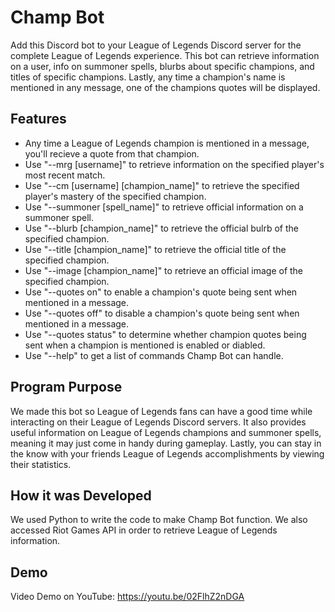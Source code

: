 # Champ Bot
Add this Discord bot to your League of Legends Discord server for the complete League of Legends experience. This bot can retrieve information on a user, info on summoner spells, blurbs about specific champions, and titles of specific champions. Lastly, any time a champion's name is mentioned in any message, one of the champions quotes will be displayed.

## Features
- Any time a League of Legends champion is mentioned in a message, you'll recieve a quote from that champion.
- Use "--mrg [username]" to retrieve information on the specified player's most recent match.
- Use "--cm [username] [champion_name]" to retrieve the specified player's mastery of the specified champion.
- Use "--summoner [spell_name]" to retrieve official information on a summoner spell.
- Use "--blurb [champion_name]" to retrieve the official bulrb of the specified champion.
- Use "--title [champion_name]" to retrieve the official title of the specified champion.
- Use "--image [champion_name]" to retrieve an official image of the specified champion.
- Use "--quotes on" to enable a champion's quote being sent when mentioned in a message.
- Use "--quotes off" to disable a champion's quote being sent when mentioned in a message.
- Use "--quotes status" to determine whether champion quotes being sent when a champion is mentioned is enabled or diabled.
- Use "--help" to get a list of commands Champ Bot can handle.

## Program Purpose
We made this bot so League of Legends fans can have a good time while interacting on their League of Legends Discord servers. It also provides useful information on League of Legends champions and summoner spells, meaning it may just come in handy during gameplay. Lastly, you can stay in the know with your friends League of Legends accomplishments by viewing their statistics.

## How it was Developed
We used Python to write the code to make Champ Bot function. We also accessed Riot Games API in order to retrieve League of Legends information.

## Demo
Video Demo on YouTube: https://youtu.be/02FlhZ2nDGA
